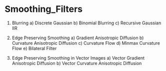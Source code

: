 # Smoothing_Filters

 1. Blurring
   a) Discrete Gaussian
   b) Binomial Blurring
   c) Recursive Gaussian IIR

 2. Edge Preserving Smoothing
   a) Gradient Anisotropic Diffusion
   b) Curvature Anisotropic Diffusion
   c) Curvature Flow
   d) Minmax Curvature Flow
   e) Bilateral Filter

 3. Edge Preserving Smoothing in Vector Images
   a) Vector Gradient Anisotropic Diffusion
   b) Vector Curvature Anisotropic Diffusion
